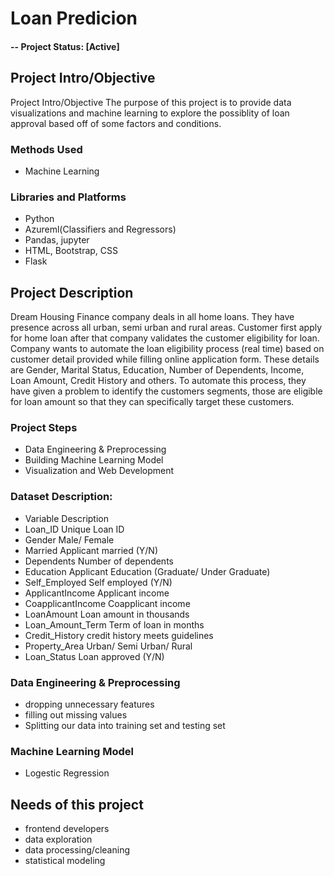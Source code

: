 #  Loan Predicion 

#### -- Project Status: [Active]

## Project Intro/Objective
Project Intro/Objective
The purpose of this project is to provide data visualizations and machine learning to explore the possiblity of loan approval based off of some factors and conditions. 

### Methods Used
* Machine Learning


### Libraries and Platforms
* Python
* Azureml(Classifiers and Regressors)
* Pandas, jupyter
* HTML, Bootstrap, CSS
* Flask 


## Project Description
Dream Housing Finance company deals in all home loans. They have presence across all urban, semi urban and rural areas. Customer first apply for home loan after that company validates the customer eligibility for loan.
Company wants to automate the loan eligibility process (real time) based on customer detail provided while filling online application form. These details are Gender, Marital Status, Education, Number of Dependents, Income, Loan Amount, Credit History and others. To automate this process, they have given a problem to identify the customers segments, those are eligible for loan amount so that they can specifically target these customers.

### Project Steps
* Data Engineering & Preprocessing
* Building Machine Learning Model
* Visualization and Web Development

### Dataset Description:
* Variable	Description
* Loan_ID	Unique Loan ID
* Gender	Male/ Female
* Married	Applicant married (Y/N)
* Dependents	Number of dependents
* Education	Applicant Education (Graduate/ Under Graduate)
* Self_Employed	Self employed (Y/N)
* ApplicantIncome	Applicant income
* CoapplicantIncome	Coapplicant income
* LoanAmount	Loan amount in thousands
* Loan_Amount_Term	Term of loan in months
* Credit_History	credit history meets guidelines
* Property_Area	Urban/ Semi Urban/ Rural
* Loan_Status	Loan approved (Y/N)

### Data Engineering & Preprocessing
* dropping unnecessary features 
* filling out missing values
* Splitting our data into training set and testing set

### Machine Learning Model
* Logestic Regression

## Needs of this project

- frontend developers
- data exploration
- data processing/cleaning
- statistical modeling
